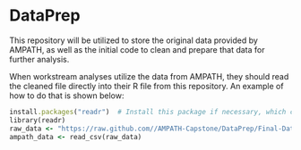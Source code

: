 # DataPrep
This repository will be utilized to store the original data provided by AMPATH, as well as the initial code to clean and prepare that data for further analysis.

When workstream analyses utilize the data from AMPATH, they should read the cleaned file directly into their R file from this repository. An example of how to do that is shown below:

```ruby
install.packages("readr")  # Install this package if necessary, which contains the read_csv function. Do not use the basic read.csv() function
library(readr)
raw_data <- "https://raw.github.com//AMPATH-Capstone/DataPrep/Final-Data/artcoops_final.csv"
ampath_data <- read_csv(raw_data)
```
